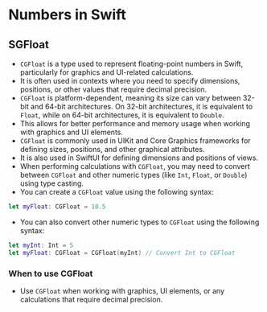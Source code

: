 # Numbers in Swift

## SGFloat
- `CGFloat` is a type used to represent floating-point numbers in Swift, particularly for graphics and UI-related calculations.
- It is often used in contexts where you need to specify dimensions, positions, or other values that require decimal precision.
- `CGFloat` is platform-dependent, meaning its size can vary between 32-bit and 64-bit architectures. On 32-bit architectures, it is equivalent to `Float`, while on 64-bit architectures, it is equivalent to `Double`.
- This allows for better performance and memory usage when working with graphics and UI elements.
- `CGFloat` is commonly used in UIKit and Core Graphics frameworks for defining sizes, positions, and other graphical attributes.
- It is also used in SwiftUI for defining dimensions and positions of views.
- When performing calculations with `CGFloat`, you may need to convert between `CGFloat` and other numeric types (like `Int`, `Float`, or `Double`) using type casting.
- You can create a `CGFloat` value using the following syntax:
```swift
let myFloat: CGFloat = 10.5
```
- You can also convert other numeric types to `CGFloat` using the following syntax:
```swift
let myInt: Int = 5
let myFloat: CGFloat = CGFloat(myInt) // Convert Int to CGFloat
```

### When to use CGFloat
- Use `CGFloat` when working with graphics, UI elements, or any calculations that require decimal precision.

